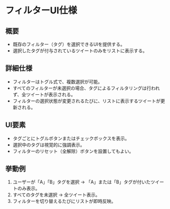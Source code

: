 # フィルターUI仕様

## 概要
- 既存のフィルター（タグ）を選択できるUIを提供する。
- 選択したタグが付与されているツイートのみをリストに表示する。

## 詳細仕様
- フィルターはトグル式で、複数選択が可能。
- すべてのフィルターが未選択の場合、タグによるフィルタリングは行われず、全ツイートが表示される。
- フィルターの選択状態が変更されるたびに、リストに表示するツイートが更新される。

## UI要素
- タグごとにトグルボタンまたはチェックボックスを表示。
- 選択中のタグは視覚的に強調表示。
- フィルターのリセット（全解除）ボタンを設置してもよい。

## 挙動例
1. ユーザーが「A」「B」タグを選択 → 「A」または「B」タグが付いたツイートのみ表示。
2. すべてのタグを未選択 → 全ツイート表示。
3. フィルターを切り替えるたびにリストが即時反映。
